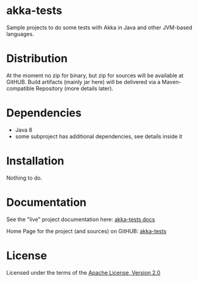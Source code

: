 akka-tests
==========

Sample projects to do some tests with Akka in Java and other JVM-based languages.


Distribution
============

At the moment no zip for binary, but zip for sources will be available at GitHUB.
Build artifacts (mainly jar here) will be delivered via a Maven-compatible Repository (more details later).


Dependencies
============

* Java 8
* some subproject has additional dependencies, see details inside it


Installation
============

Nothing to do.


Documentation
=============

See the "live" project documentation here:
[akka-tests docs](http://smartiniongithub.github.com/akka-tests/)

Home Page for the project (and sources) on GitHUB:
[akka-tests](https://github.com/smartiniOnGitHub/akka-tests/)


License
=======

Licensed under the terms of the [Apache License, Version 2.0](http://www.apache.org/licenses/LICENSE-2.0)

